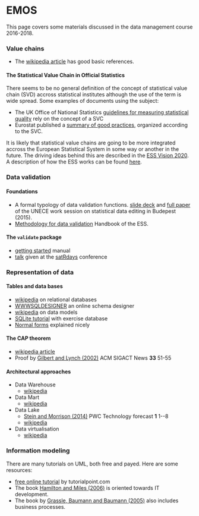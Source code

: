 
# EMOS

This page covers some materials discussed in the data management course 2016-2018.





### Value chains

- The [wikipedia article](https://en.wikipedia.org/wiki/Value_chain) has good basic references.

#### The Statistical Value Chain in Official Statistics

There seems to be no general definition of the concept of statistical value
chain (SVD) accross statistical institutes although the use of the term is wide
spread. Some examples of documents using the subject:

- The UK Office of National Statistics  [guidelines for measuring statistical quality](http://unstats.un.org/unsd/dnss/docs-nqaf/UK-Guidelines_Subject.pdf) rely on the concept of a SVC
- Eurostat published a [summary of good practices](http://ec.europa.eu/eurostat/documents/64157/4377619/Summary-of-good-practises.pdf/3be1a60d-2263-4daa-8d20-2b1479c70b1e), organized according to the SVC.

It is likely that statistical value chains are going to be more integrated
accross the European Statistical System in some way or another in the future.
The driving ideas behind this are described in the [ESS Vision
2020](http://ec.europa.eu/eurostat/web/ess/about-us/ess-vision-2020). A
description of how the ESS works can be found
[here](http://ec.europa.eu/eurostat/cros/system/files/General%20Observations-05-T-European%20Statistical%20System%20v1.0_0.pdf).


### Data validation

#### Foundations 

- A formal typology of data validation functions. [slide deck](https://www.unece.org/fileadmin/DAM/stats/documents/ece/ces/ge.44/2015/mtg1/PPT_5_new_Netherlands_vanderLoo2015.pdf) and [full paper](http://www.unece.org/fileadmin/DAM/stats/documents/ece/ces/ge.44/2015/mtg1/WP_5_Netherlands_A_formal_typology_of_data_validation_functions.pdf) of the UNECE work session on statistical data editing in Budepest (2015).
- [Methodology for data validation](https://ec.europa.eu/eurostat/cros/system/files/methodology_for_data_validation_v1.0_rev-2016-06_final.pdf) Handbook of the ESS.

#### The `validate` package

- [getting started](https://cran.r-project.org/web/packages/validate/vignettes/intro.html) manual
- [talk](https://www.youtube.com/watch?v=RMCc2Iu0UIQ) given at the [satRdays](https://budapest.satRdays.org) conference


### Representation of data

#### Tables and data bases

- [wikipedia](https://en.wikipedia.org/wiki/Relational_database) on relational databases
- [WWWSQLDESIGNER](https://ondras.zarovi.cz/sql/demo/) an online schema designer
- [wikipedia](https://en.wikipedia.org/wiki/Logical_data_model) on data models
- [SQLite tutorial](http://www.sqlitetutorial.net/) with exercise database
- [Normal forms](https://beginnersbook.com/2015/05/normalization-in-dbms/) explained nicely

#### The CAP theorem

- [wikipedia article](https://en.wikipedia.org/wiki/CAP_theorem)
- Proof by [Gilbert and Lynch (2002)](https://courses.e-ce.uth.gr/CE623/CAP_theorem_proof.pdf) ACM SIGACT News **33** 51-55 



#### Architectural approaches

- Data Warehouse
    - [wikipedia](https://en.wikipedia.org/wiki/Data_warehouse)
- Data Mart
    - [wikipedia](https://en.wikipedia.org/wiki/Data_mart)
- Data Lake
    - [Stein and Morrison (2014)](http://www.smallake.kr/wp-content/uploads/2017/03/20170313_074222.pdf) PWC Technology forecast **1** 1--8
    - [wikipedia](https://en.wikipedia.org/wiki/Data_lake)
- Data virtualisation
    - [wikipedia](https://en.wikipedia.org/wiki/Data_virtualization)

### Information modeling

There are many tutorials on UML, both free and payed. Here are some resources:

- [free online tutorial](https://www.tutorialspoint.com/uml/index.htm) by tutorialpoint.com
- The book [Hamilton and Miles (2006)](https://flatis.moe/uploads/uploads/uml.pdf) is oriented towards IT development.
- The book by [Grassle, Baumann and Baumann (2005)](http://elearning.utm.my/18191/pluginfile.php/762857/mod_resource/content/1/UML%202%20in%20Action%20-%20Patrik%20Graslse.pdf) also includes business processes.

